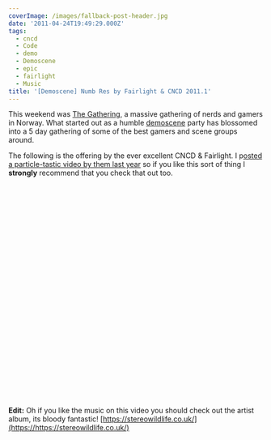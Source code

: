 ```yaml
---
coverImage: /images/fallback-post-header.jpg
date: '2011-04-24T19:49:29.000Z'
tags:
  - cncd
  - Code
  - demo
  - Demoscene
  - epic
  - fairlight
  - Music
title: '[Demoscene] Numb Res by Fairlight & CNCD 2011.1'
---
```


This weekend was [The Gathering](https://www.demoparty.net/the-gathering-2011/), a massive gathering of nerds and gamers in Norway. What started out as a humble [demoscene](https://demoscene.org) party has blossomed into a 5 day gathering of some of the best gamers and scene groups around.

<!-- more -->

The following is the offering by the ever excellent CNCD &amp; Fairlight. I p[osted a particle-tastic video by them last year](/posts/assembly-2010-cncd-fairlight-demo/) so if you like this sort of thing I **strongly** recommend that you check that out too.

<object width="700" height="424"><param name="movie" value="https://www.youtube.com/v/wPdYfn9_dIM?fs=1&amp;hl=en_US&amp;hd=1" /><param name="allowFullScreen" value="true" /><param name="allowscriptaccess" value="always" /><embed type="application/x-shockwave-flash" width="700" height="424" src="https://www.youtube.com/v/wPdYfn9_dIM?fs=1&amp;hl=en_US&amp;hd=1" allowfullscreen="true" allowscriptaccess="always"></embed></object>

**Edit:** Oh if you like the music on this video you should check out the artist album, its bloody fantastic! [https://stereowildlife.co.uk/](https://https://stereowildlife.co.uk/)
